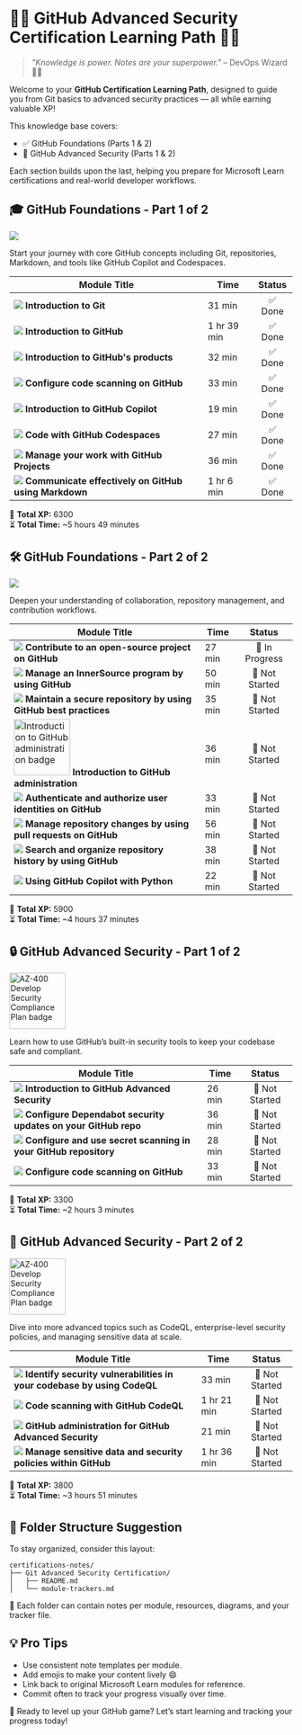 # 🧑‍💻 GitHub Advanced Security Certification Learning Path 🧑‍💻

> _"Knowledge is power. Notes are your superpower."_ – DevOps Wizard 🧙‍♂️

Welcome to your **GitHub Certification Learning Path**, designed to guide you from Git basics to advanced security practices — all while earning valuable XP!

This knowledge base covers:
- ✅ GitHub Foundations (Parts 1 & 2)
- 🔐 GitHub Advanced Security (Parts 1 & 2)

Each section builds upon the last, helping you prepare for Microsoft Learn certifications and real-world developer workflows.



## 🎓 GitHub Foundations - Part 1 of 2  
![](https://learn.microsoft.com/en-us/training/achievements/8-learn-continuous-integration-with-github-actions.svg)

Start your journey with core GitHub concepts including Git, repositories, Markdown, and tools like GitHub Copilot and Codespaces.

| Module Title | Time | Status |
|--------------|------|:--------:|
| [![](https://learn.microsoft.com/en-us/training/achievements/student-evangelism/introduction-to-git-badge.svg)](https://learn.microsoft.com/en-us/training/modules/intro-to-git/)    **Introduction to Git** | 31 min | ✅ Done |
| [![](https://learn.microsoft.com/en-us/training/achievements/github/introduction-to-github.svg)](https://learn.microsoft.com/en-us/training/modules/introduction-to-github/)    **Introduction to GitHub** | 1 hr 39 min | ✅ Done |
| [![](https://learn.microsoft.com/en-us/training/achievements/github-introduction-products.svg)](https://learn.microsoft.com/en-us/training/modules/github-introduction-products/)    **Introduction to GitHub's products** | 32 min | ✅ Done|
| [![](https://learn.microsoft.com/en-us/training/achievements/generic-badge.svg)](https://learn.microsoft.com/en-us/training/modules/configure-code-scanning/)    **Configure code scanning on GitHub** | 33 min | ✅ Done |
| [![](https://learn.microsoft.com/en-us/learn/achievements/generic-badge.svg)](https://learn.microsoft.com/en-us/training/modules/introduction-to-github-copilot/)    **Introduction to GitHub Copilot** | 19 min | ✅ Done |
| [![](https://learn.microsoft.com/en-us/training/achievements/generic-badge.svg)](https://learn.microsoft.com/en-us/training/modules/code-with-github-codespaces/)    **Code with GitHub Codespaces** | 27 min | ✅ Done |
| [![](https://learn.microsoft.com/en-us/training/achievements/manage-work-github-projects.svg)](https://learn.microsoft.com/en-us/training/modules/manage-work-github-projects/)    **Manage your work with GitHub Projects** | 36 min | ✅ Done |
| [![](https://learn.microsoft.com/en-us/training/achievements/github/communicate-using-markdown.svg)](https://learn.microsoft.com/en-us/training/modules/communicate-using-markdown/)    **Communicate effectively on GitHub using Markdown** | 1 hr 6 min | ✅ Done |

🏁 **Total XP:** 6300  
⏳ **Total Time:** ~5 hours 49 minutes



## 🛠 GitHub Foundations - Part 2 of 2  
![](https://learn.microsoft.com/en-us/training/achievements/8-learn-continuous-integration-with-github-actions.svg)

Deepen your understanding of collaboration, repository management, and contribution workflows.

| Module Title | Time | Status |
|--------------|------|:--------:|
| [![](https://learn.microsoft.com/en-us/training/achievements/github/contribute-to-an-open-source-project-on-github.svg)](https://learn.microsoft.com/en-us/training/modules/contribute-open-source/)    **Contribute to an open-source project on GitHub** | 27 min | 📖 In Progress |
| [![](https://learn.microsoft.com/en-us/training/achievements/github/manage-innersource-program-github.svg)](https://learn.microsoft.com/en-us/training/modules/manage-innersource-program-github/)    **Manage an InnerSource program by using GitHub** | 50 min | 🛑 Not Started |
| [![](https://learn.microsoft.com/en-us/training/achievements/github/maintain-secure-repository-github.svg)](https://learn.microsoft.com/en-us/training/modules/maintain-secure-repository-github/)    **Maintain a secure repository by using GitHub best practices** | 35 min | 🛑 Not Started |
| [<img src="https://learn.microsoft.com/en-us/training/achievements/github-introduction-administration.svg"  width="100" alt="Introduction to GitHub administration badge">](https://learn.microsoft.com/en-us/training/modules/github-introduction-administration/)    **Introduction to GitHub administration** | 36 min | 🛑 Not Started |
| [![](https://learn.microsoft.com/en-us/training/achievements/github/authenticate-authorize-user-identities-github.svg)](https://learn.microsoft.com/en-us/training/modules/authenticate-authorize-user-identities-github/)    **Authenticate and authorize user identities on GitHub** | 33 min | 🛑 Not Started |
| [![](https://learn.microsoft.com/en-us/training/achievements/github/manage-changes-pull-requests-github.svg)](https://learn.microsoft.com/en-us/training/modules/manage-changes-pull-requests-github/)    **Manage repository changes by using pull requests on GitHub** | 56 min | 🛑 Not Started |
| [![](https://learn.microsoft.com/en-us/training/achievements/github/search-organize-repository-history-github.svg)](https://learn.microsoft.com/en-us/training/modules/search-organize-repository-history-github/)    **Search and organize repository history by using GitHub** | 38 min | 🛑 Not Started |
| [![](https://learn.microsoft.com/en-us/learn/achievements/generic-badge.svg)](https://learn.microsoft.com/en-us/training/modules/introduction-copilot-python/)    **Using GitHub Copilot with Python** | 22 min | 🛑 Not Started |

🏁 **Total XP:** 5900  
⏳ **Total Time:** ~4 hours 37 minutes



## 🔒 GitHub Advanced Security - Part 1 of 2  
<img src="https://learn.microsoft.com/en-us/training/achievements/az-400-develop-security-compliance-plan.svg"  width="100" alt="AZ-400 Develop Security Compliance Plan badge">

Learn how to use GitHub’s built-in security tools to keep your codebase safe and compliant.

| Module Title | Time | Status |
|--------------|------|:--------:|
| [![](https://learn.microsoft.com/en-us/training/achievements/generic-badge.svg)](https://learn.microsoft.com/en-us/training/modules/introduction-github-advanced-security/)    **Introduction to GitHub Advanced Security** | 26 min | 🛑 Not Started |
| [![](https://learn.microsoft.com/en-us/training/achievements/generic-badge.svg)](https://learn.microsoft.com/en-us/training/modules/configure-dependabot-security-updates-on-github-repo/)    **Configure Dependabot security updates on your GitHub repo** | 36 min | 🛑 Not Started |
| [![](https://learn.microsoft.com/en-us/training/achievements/generic-badge.svg)](https://learn.microsoft.com/en-us/training/modules/configure-use-secret-scanning-github-repository/)    **Configure and use secret scanning in your GitHub repository** | 28 min | 🛑 Not Started |
| [![](https://learn.microsoft.com/en-us/training/achievements/generic-badge.svg)](https://learn.microsoft.com/en-us/training/modules/configure-code-scanning/)    **Configure code scanning on GitHub** | 33 min | 🛑 Not Started |

🏁 **Total XP:** 3300  
⏳ **Total Time:** ~2 hours 3 minutes



## 🧪 GitHub Advanced Security - Part 2 of 2  
<img src="https://learn.microsoft.com/en-us/training/achievements/az-400-develop-security-compliance-plan.svg"  width="100" alt="AZ-400 Develop Security Compliance Plan badge">

Dive into more advanced topics such as CodeQL, enterprise-level security policies, and managing sensitive data at scale.

| Module Title | Time | Status |
|--------------|------|:--------:|
| [![](https://learn.microsoft.com/en-us/training/achievements/generic-badge.svg)](https://learn.microsoft.com/en-us/training/modules/codebase-representation-codeql/)    **Identify security vulnerabilities in your codebase by using CodeQL** | 33 min | 🛑 Not Started |
| [![](https://learn.microsoft.com/en-us/training/achievements/generic-badge.svg)](https://learn.microsoft.com/en-us/training/modules/code-scanning-with-github-codeql/)    **Code scanning with GitHub CodeQL** | 1 hr 21 min | 🛑 Not Started |
| [![](https://learn.microsoft.com/en-us/training/achievements/generic-badge.svg)](https://learn.microsoft.com/en-us/training/modules/github-administration-github-advanced-security/)    **GitHub administration for GitHub Advanced Security** | 21 min | 🛑 Not Started |
| [![](https://learn.microsoft.com/en-us/training/achievements/manage-sensitive-data-security-policies.svg)](https://learn.microsoft.com/en-us/training/modules/manage-sensitive-data-security-policies/)    **Manage sensitive data and security policies within GitHub** | 1 hr 36 min | 🛑 Not Started |

🏁 **Total XP:** 3800  
⏳ **Total Time:** ~3 hours 51 minutes



## 🧭 Folder Structure Suggestion

To stay organized, consider this layout:

```
certifications-notes/
├── Git Advanced Security Certification/
│   ├── README.md
│   └── module-trackers.md
```

📌 Each folder can contain notes per module, resources, diagrams, and your tracker file.



## 💡 Pro Tips

- Use consistent note templates per module.
- Add emojis to make your content lively 😄
- Link back to original Microsoft Learn modules for reference.
- Commit often to track your progress visually over time.

🎯 Ready to level up your GitHub game? Let’s start learning and tracking your progress today!
